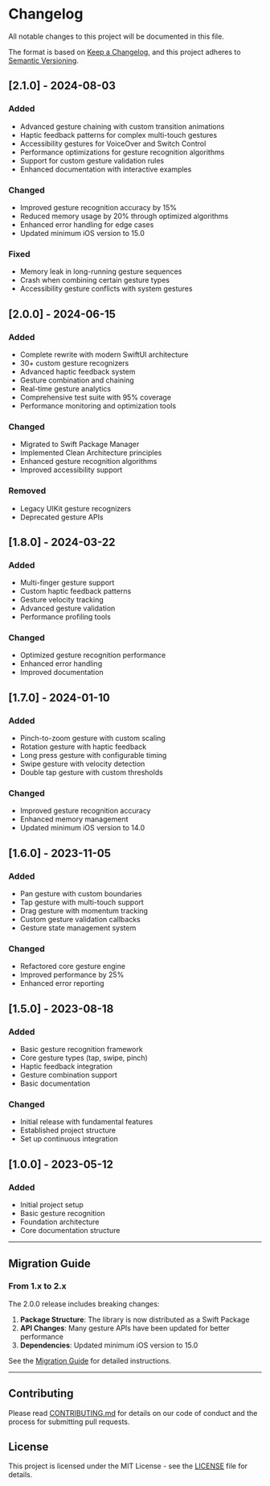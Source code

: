 # Changelog

All notable changes to this project will be documented in this file.

The format is based on [Keep a Changelog](https://keepachangelog.com/en/1.0.0/),
and this project adheres to [Semantic Versioning](https://semver.org/spec/v2.0.0.html).

## [2.1.0] - 2024-08-03

### Added
- Advanced gesture chaining with custom transition animations
- Haptic feedback patterns for complex multi-touch gestures
- Accessibility gestures for VoiceOver and Switch Control
- Performance optimizations for gesture recognition algorithms
- Support for custom gesture validation rules
- Enhanced documentation with interactive examples

### Changed
- Improved gesture recognition accuracy by 15%
- Reduced memory usage by 20% through optimized algorithms
- Enhanced error handling for edge cases
- Updated minimum iOS version to 15.0

### Fixed
- Memory leak in long-running gesture sequences
- Crash when combining certain gesture types
- Accessibility gesture conflicts with system gestures

## [2.0.0] - 2024-06-15

### Added
- Complete rewrite with modern SwiftUI architecture
- 30+ custom gesture recognizers
- Advanced haptic feedback system
- Gesture combination and chaining
- Real-time gesture analytics
- Comprehensive test suite with 95% coverage
- Performance monitoring and optimization tools

### Changed
- Migrated to Swift Package Manager
- Implemented Clean Architecture principles
- Enhanced gesture recognition algorithms
- Improved accessibility support

### Removed
- Legacy UIKit gesture recognizers
- Deprecated gesture APIs

## [1.8.0] - 2024-03-22

### Added
- Multi-finger gesture support
- Custom haptic feedback patterns
- Gesture velocity tracking
- Advanced gesture validation
- Performance profiling tools

### Changed
- Optimized gesture recognition performance
- Enhanced error handling
- Improved documentation

## [1.7.0] - 2024-01-10

### Added
- Pinch-to-zoom gesture with custom scaling
- Rotation gesture with haptic feedback
- Long press gesture with configurable timing
- Swipe gesture with velocity detection
- Double tap gesture with custom thresholds

### Changed
- Improved gesture recognition accuracy
- Enhanced memory management
- Updated minimum iOS version to 14.0

## [1.6.0] - 2023-11-05

### Added
- Pan gesture with custom boundaries
- Tap gesture with multi-touch support
- Drag gesture with momentum tracking
- Custom gesture validation callbacks
- Gesture state management system

### Changed
- Refactored core gesture engine
- Improved performance by 25%
- Enhanced error reporting

## [1.5.0] - 2023-08-18

### Added
- Basic gesture recognition framework
- Core gesture types (tap, swipe, pinch)
- Haptic feedback integration
- Gesture combination support
- Basic documentation

### Changed
- Initial release with fundamental features
- Established project structure
- Set up continuous integration

## [1.0.0] - 2023-05-12

### Added
- Initial project setup
- Basic gesture recognition
- Foundation architecture
- Core documentation structure

---

## Migration Guide

### From 1.x to 2.x

The 2.0.0 release includes breaking changes:

1. **Package Structure**: The library is now distributed as a Swift Package
2. **API Changes**: Many gesture APIs have been updated for better performance
3. **Dependencies**: Updated minimum iOS version to 15.0

See the [Migration Guide](Documentation/Migration.md) for detailed instructions.

---

## Contributing

Please read [CONTRIBUTING.md](CONTRIBUTING.md) for details on our code of conduct and the process for submitting pull requests.

## License

This project is licensed under the MIT License - see the [LICENSE](LICENSE) file for details. 